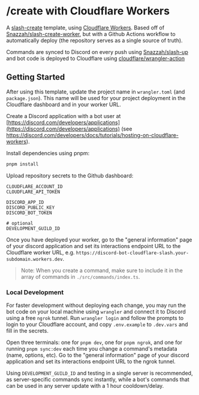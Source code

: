 # /create with Cloudflare Workers

A [slash-create](https://npm.im/slash-create) template, using [Cloudflare Workers](https://workers.cloudflare.com). Based off of [Snazzah/slash-create-worker](https://github.com/Snazzah/slash-create-worker), but with a Github Actions workflow to automatically deploy (the repository serves as a single source of truth).

Commands are synced to Discord on every push using [Snazzah/slash-up](https://github.com/Snazzah/slash-up) and bot code is deployed to Cloudflare using [cloudflare/wrangler-action](https://github.com/cloudflare/wrangler-action)

## Getting Started

After using this template, update the project name in `wrangler.toml` (and `package.json`). This name will be used for your project deployment in the Cloudflare dashboard and in your worker URL.

Create a Discord application with a bot user at [https://discord.com/developers/applications](https://discord.com/developers/applications) (see https://discord.com/developers/docs/tutorials/hosting-on-cloudflare-workers).

Install dependencies using pnpm:

```sh
pnpm install
```

Upload repository secrets to the Github dashboard:

```env
CLOUDFLARE_ACCOUNT_ID
CLOUDFLARE_API_TOKEN

DISCORD_APP_ID
DISCORD_PUBLIC_KEY
DISCORD_BOT_TOKEN

# optional
DEVELOPMENT_GUILD_ID
```

Once you have deployed your worker, go to the "general information" page of your discord application and set its interactions endpoint URL to the Cloudflare worker URL, e.g. `https://discord-bot-cloudflare-slash.your-subdomain.workers.dev`.

> Note: When you create a command, make sure to include it in the array of commands in `./src/commands/index.ts`.

### Local Development

For faster development without deploying each change, you may run the bot code on your local machine using `wrangler` and connect it to Discord using a free `ngrok` tunnel. Run `wrangler login` and follow the prompts to login to your Cloudflare account, and copy `.env.example` to `.dev.vars` and fill in the secrets.

Open three terminals: one for `pnpm dev`, one for `pnpm ngrok`, and one for running `pnpm sync:dev` each time you change a command's metadata (name, options, etc). Go to the "general information" page of your discord application and set its interactions endpoint URL to the ngrok tunnel.

Using `DEVELOPMENT_GUILD_ID` and testing in a single server is recommended, as server-specific commands sync instantly, while a bot's commands that can be used in any server update with a 1 hour cooldown/delay.
